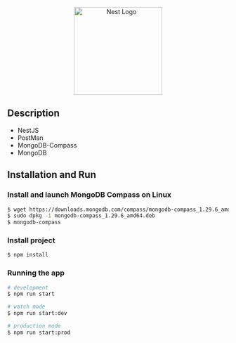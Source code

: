 <p align="center">
  <a href="http://nestjs.com/" target="blank"><img src="https://nestjs.com/img/logo-small.svg" width="200" alt="Nest Logo" /></a>
</p>

## Description
- NestJS
- PostMan
- MongoDB-Compass
- MongoDB

## Installation and Run

### Install and launch MongoDB Compass on Linux 
```bash
$ wget https://downloads.mongodb.com/compass/mongodb-compass_1.29.6_amd64.deb
$ sudo dpkg -i mongodb-compass_1.29.6_amd64.deb 
$ mongodb-compass
```

### Install project
```bash
$ npm install
```

### Running the app

```bash
# development
$ npm run start

# watch mode
$ npm run start:dev

# production mode
$ npm run start:prod
```
